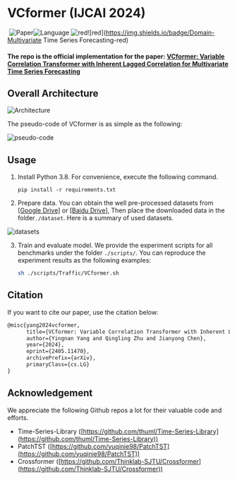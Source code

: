 # VCformer (IJCAI 2024)

​	![Paper](https://img.shields.io/badge/Paper-IJCAI-blue)![Language](https://img.shields.io/badge/Language-Python-green) ![red](https://img.shields.io/badge/Framework-Pytorch-yellow)![red](https://img.shields.io/badge/Domain-Multivariate Time Series Forecasting-red)

#### The repo is the official implementation for the paper: [VCformer: Variable Correlation Transformer with Inherent Lagged Correlation for Multivariate Time Series Forecasting](https://arxiv.org/abs/2405.11470)  

## Overall Architecture

![Architecture](D:\Dr.Yang\IJCAI2024\VCformer.png)

The pseudo-code of VCformer is as simple as the following:

![pseudo-code](D:\Dr.Yang\IJCAI2024\pseudo-code.png)



## Usage

1. Install Python 3.8. For convenience, execute the following command.

   ```shell
   pip install -r requirements.txt 
   ```

   

2.  Prepare data. You can obtain the well pre-processed datasets from [[Google Drive\]](https://drive.google.com/drive/folders/13Cg1KYOlzM5C7K8gK8NfC-F3EYxkM3D2?usp=sharing) or [[Baidu Drive\]](https://pan.baidu.com/s/1r3KhGd0Q9PJIUZdfEYoymg?pwd=i9iy), Then place the downloaded data in the folder`./dataset`. Here is a summary of used datasets.

![datasets](D:\Dr.Yang\IJCAI2024\dataset_desc.png)

3. Train and evaluate model. We provide the experiment scripts for all benchmarks under the folder `./scripts/`. You can reproduce the experiment results as the following examples:

   ```bash
   sh ./scripts/Traffic/VCformer.sh
   ```



## Citation

If you want to cite our paper, use the citation below:

```latex
@misc{yang2024vcformer,
      title={VCformer: Variable Correlation Transformer with Inherent Lagged Correlation for Multivariate Time Series Forecasting}, 
      author={Yingnan Yang and Qingling Zhu and Jianyong Chen},
      year={2024},
      eprint={2405.11470},
      archivePrefix={arXiv},
      primaryClass={cs.LG}
}
```



## Acknowledgement

We appreciate the following Github repos a lot for their valuable code and efforts.

- Time-Series-Library ([https://github.com/thuml/Time-Series-Library](https://github.com/thuml/Time-Series-Library))
- PatchTST ([https://github.com/yuqinie98/PatchTST](https://github.com/yuqinie98/PatchTST))
- Crossformer ([https://github.com/Thinklab-SJTU/Crossformer](https://github.com/Thinklab-SJTU/Crossformer))

